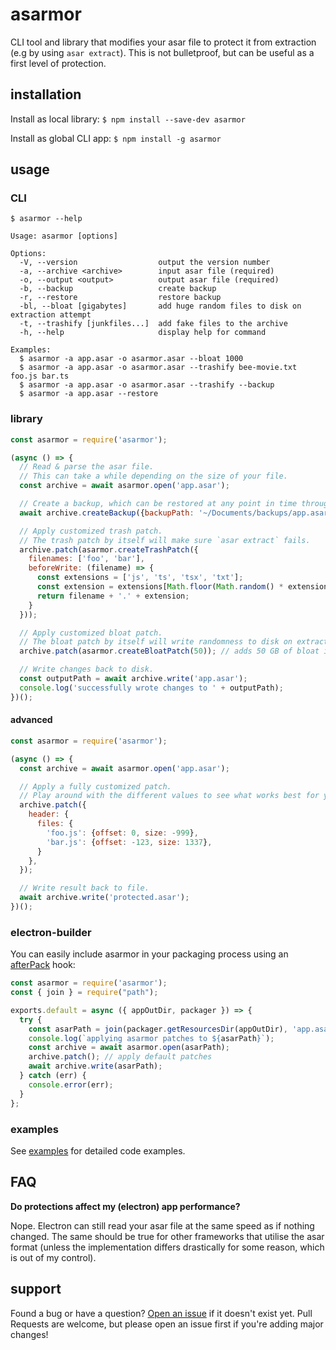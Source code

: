 # asarmor
CLI tool and library that modifies your asar file to protect it from extraction (e.g by using `asar extract`).
This is not bulletproof, but can be useful as a first level of protection.

## installation
Install as local library: `$ npm install --save-dev asarmor`

Install as global CLI app: `$ npm install -g asarmor`

## usage

### CLI
```
$ asarmor --help

Usage: asarmor [options]

Options:
  -V, --version                  output the version number
  -a, --archive <archive>        input asar file (required)
  -o, --output <output>          output asar file (required)
  -b, --backup                   create backup
  -r, --restore                  restore backup
  -bl, --bloat [gigabytes]       add huge random files to disk on extraction attempt
  -t, --trashify [junkfiles...]  add fake files to the archive
  -h, --help                     display help for command

Examples:
  $ asarmor -a app.asar -o asarmor.asar --bloat 1000
  $ asarmor -a app.asar -o asarmor.asar --trashify bee-movie.txt foo.js bar.ts
  $ asarmor -a app.asar -o asarmor.asar --trashify --backup
  $ asarmor -a app.asar --restore
```

### library
```javascript
const asarmor = require('asarmor');

(async () => {
  // Read & parse the asar file.
  // This can take a while depending on the size of your file.
  const archive = await asarmor.open('app.asar');

  // Create a backup, which can be restored at any point in time through CLI or code.
  await archive.createBackup({backupPath: '~/Documents/backups/app.asar.backup'});

  // Apply customized trash patch.
  // The trash patch by itself will make sure `asar extract` fails.
  archive.patch(asarmor.createTrashPatch({
    filenames: ['foo', 'bar'],
    beforeWrite: (filename) => {
      const extensions = ['js', 'ts', 'tsx', 'txt'];
      const extension = extensions[Math.floor(Math.random() * extensions.length)];
      return filename + '.' + extension;
    }
  }));

  // Apply customized bloat patch.
  // The bloat patch by itself will write randomness to disk on extraction attempt.
  archive.patch(asarmor.createBloatPatch(50)); // adds 50 GB of bloat in total

  // Write changes back to disk.
  const outputPath = await archive.write('app.asar');
  console.log('successfully wrote changes to ' + outputPath);
})();
```

#### advanced
```javascript
const asarmor = require('asarmor');

(async () => {
  const archive = await asarmor.open('app.asar');

  // Apply a fully customized patch.
  // Play around with the different values to see what works best for you.
  archive.patch({
    header: {
      files: {
        'foo.js': {offset: 0, size: -999},
        'bar.js': {offset: -123, size: 1337},
      }
    },
  });

  // Write result back to file.
  await archive.write('protected.asar');
})();
```

### electron-builder
You can easily include asarmor in your packaging process using an [afterPack](https://www.electron.build/configuration/configuration.html#afterpack) hook:
```javascript
const asarmor = require('asarmor');
const { join } = require("path");

exports.default = async ({ appOutDir, packager }) => {
  try {
    const asarPath = join(packager.getResourcesDir(appOutDir), 'app.asar');
    console.log(`applying asarmor patches to ${asarPath}`);
    const archive = await asarmor.open(asarPath);
    archive.patch(); // apply default patches
    await archive.write(asarPath);
  } catch (err) {
    console.error(err);
  }
};
```

### examples
See [examples](example) for detailed code examples.

## FAQ
**Do protections affect my (electron) app performance?**

Nope. Electron can still read your asar file at the same speed as if nothing changed. 
The same should be true for other frameworks that utilise the asar format (unless the implementation differs drastically for some reason, which is out of my control).

## support
Found a bug or have a question? [Open an issue](https://github.com/sleeyax/asarmor/issues) if it doesn't exist yet. Pull Requests are welcome, but please open an issue first if you're adding major changes!
